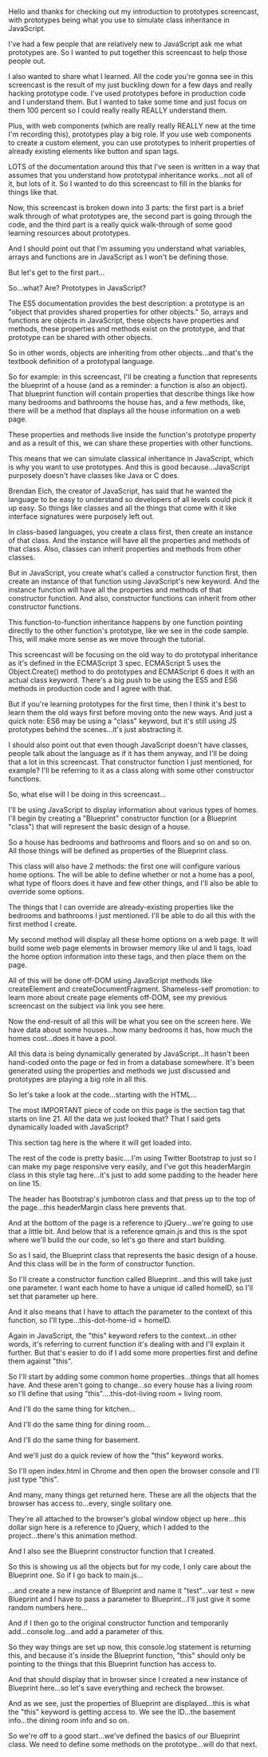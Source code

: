Hello and thanks for checking out my introduction to prototypes screencast, with prototypes being what you use to simulate class inheritance in JavaScript.

I've had a few people that are relatively new to JavaScript ask me what prototypes are. So I wanted to put together this screencast to help those people out.

I also wanted to share what I learned. All the code you're gonna see in this screencast is the result of my just buckling down for a few days and really hacking prototype code. I've used prototypes before in production code and I understand them. But I wanted to take some time and just focus on them 100 percent so I could really really REALLY understand them.

Plus, with web components (which are really really REALLY new at the time I'm recording this), prototypes play a big role. If you use web components to create a custom element, you can use prototypes to inherit properties of already existing elements like button and span tags.

LOTS of the documentation around this that I've seen is written in a way that assumes that you understand how prototypal inheritance works...not all of it, but lots of it. So I wanted to do this screencast to fill in the blanks for things like that.

Now, this screencast is broken down into 3 parts: the first part is a brief walk through of what prototypes are, the second part is going through the code, and the third part is a really quick walk-through of some good learning resources about prototypes. 

And I should point out that I'm assuming you understand what variables, arrays and functions are in JavaScript as I won't be defining those.

But let's get to the first part...

So...what? Are? Prototypes in JavaScript?

The ES5 documentation provides the best description: a prototype is an "object that provides shared properties for other objects." So, arrays and functions are objects in JavaScript, these objects have properties and methods, these properties and methods exist on the prototype, and that prototype can be shared with other objects.

So in other words, objects are inheriting from other objects...and that's the textbook definition of a prototypal language.

So for example: in this screencast, I'll be creating a function that represents the blueprint of a house (and as a reminder: a function is also an object). That blueprint function will contain properties that describe things like how many bedrooms and bathrooms the house has, and a few methods, like, there will be a method that displays all the house information on a web page.

These properties and methods live inside the function's prototype property and as a result of this, we can share these properties with other functions.

This means that we can simulate classical inheritance in JavaScript, which is why you want to use prototypes.  And this is good because...JavaScript purposely doesn't have classes like Java or C does.

Brendan Eich, the creator of JavaScript, has said that he wanted the language to be easy to understand so developers of all levels could pick it up easy. So things like classes and all the things that come with it like interface signatures were purposely left out.

In class-based languages, you create a class first, then create an instance of that class. And the instance will have all the properties and methods of that class. Also, classes can inherit properties and methods from other classes.

But in JavaScript, you create what's called a constructor function first, then create an instance of that function using JavaScript's new keyword. And the instance function will have all the properties and methods of that constructor function. And also, constructor functions can inherit from other constructor functions.

This function-to-function inheritance happens by one function pointing directly to the other function's prototype, like we see in the code sample. This, will make more sense as we move through the tutorial.

This screencast will be focusing on the old way to do prototypal inheritance as it's defined in the ECMAScript 3 spec.  ECMAScript 5 uses the Object.Create() method to do prototypes and ECMAScript 6 does it with an actual class keyword. There's a big push to be using the ES5 and ES6 methods in production code and I agree with that.

But if you're learning prototypes for the first time, then I think it's best to learn them the old ways first before moving onto the new ways. And just a quick note: ES6 may be using a "class" keyword, but it's still using JS prototypes behind the scenes...it's just abstracting it.

I should also point out that even though JavaScript doesn't have classes, people talk about the language as if it has them anyway, and I'll be doing that a lot in this screencast. That constructor function I just mentioned, for example? I'll be referring to it as a class along with some other constructor functions.

So, what else will I be doing in this screencast...

I'll be using JavaScript to display information about various types of homes.  I'll begin by creating a "Blueprint" constructor function (or a Blueprint "class") that will represent the basic design of a house.

So a house has bedrooms and bathrooms and floors and so on and so on. All those things will be defined as properties of the Blueprint class.

This class will also have 2 methods: the first one will configure various home options. The will be able to define whether or not a home has a pool, what type of floors does it have and few other things, and I'll also be able to override some options. 

The things that I can override are already-existing properties like the bedrooms and bathrooms I just mentioned.  I'll be able to do all this with the first method I create.

My second method will display all these home options on a web page. It will build some web page elements in browser memory like ul and li tags, load the home option information into these tags, and then place them on the page.

All of this will be done off-DOM using JavaScript methods like createElement and createDocumentFragment. Shameless-self promotion: to learn more about create page elements off-DOM, see my previous screencast on the subject via link you see here.

Now the end-result of all this will be what you see on the screen here. We have data about some houses...how many bedrooms it has, how much the homes cost...does it have a pool.

All this data is being dynamically generated by JavaScript...It hasn't been hand-coded onto the page or fed in from a database somewhere. It's been generated using the properties and methods we just discussed and prototypes are playing a big role in all this.

So let's take a look at the code...starting with the HTML...

The most IMPORTANT piece of code on this page is the section tag that starts on line 21. All the data we just looked that? That I said gets dynamically loaded with JavaScript?

This section tag here is the where it will get loaded into.

The rest of the code is pretty basic....I'm using Twitter Bootstrap to just so I can make my page responsive very easily, and I've got this headerMargin class in this style tag here...it's just to add some padding to the header here on line 15. 

The header has Bootstrap's jumbotron class and that press up to the top of the page...this headerMargin class here prevents that.

And at the bottom of the page is a reference to jQuery...we're going to use that a little bit.  And below that is a reference qmain.js and this is the spot where we'll build the our code, so let's go there and start building.

So as I said, the Blueprint class that represents the basic design of a house. And this class will be in the form of constructor function.

So I'll create a constructor function called Blueprint...and this will take just one parameter.  I want each home to have a unique id called homeID, so I'll set that parameter up here.

And it also means that I have to attach the parameter to the context of this function, so I'll type...this-dot-home-id = homeID.

Again in JavaScript, the "this" keyword refers to the context...in other words, it's referring to current function it's dealing with and I'll explain it further. But that's easier to do if I add some more properties first and define them against "this".

So I'll start by adding some common home properties...things that all homes have.  And these aren't going to change...so every house has a living room so I'll define that using "this"....this-dot-living room = living room.

And I'll do the same thing for kitchen...

And I'll do the same thing for dining room...

And I'll do the same thing for basement.

And we'll just do a quick review of how the "this" keyword works.

So I'll open index.html in Chrome and then open the browser console and I'll just type "this".

And many, many things get returned here.  These are all the objects that the browser has access to...every, single solitary one.

They're all attached to the browser's global window object up here...this dollar sign here is a reference to jQuery, which I added to the project...there's this animation method.

And I also see the Blueprint constructor function that I created.

So this is showing us all the objects but for my code, I only care about the Blueprint one. So if I go back to main.js...

...and create a new instance of Blueprint and name it "test"...var test = new Blueprint and I have to pass a parameter to Blueprint...I'll just give it some random numbers here...

And if I then go to the original constructor function and temporarily add...console.log...and add a parameter of this.

So they way things are set up now, this console.log statement is returning this, and because it's inside the Blueprint function, "this" should only be pointing to the things that this Blueprint function has access to.

And that should display that in browser since I created a new instance of Blueprint here...so let's save everything and recheck the browser.

And as we see, just the properties of Blueprint are displayed...this is what the "this" keyword is getting access to. We see the ID...the basement info...the dining room info and so on.

So we're off to a good start...we've defined the basics of our Blueprint class. We need to define some methods on the prototype...will do that next.
